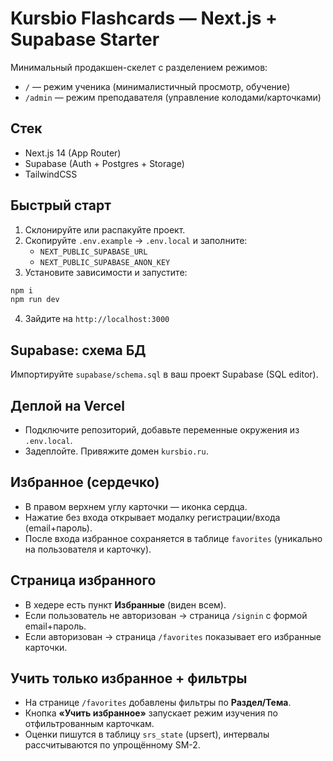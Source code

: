 # Kursbio Flashcards — Next.js + Supabase Starter

Минимальный продакшен-скелет с разделением режимов:
- `/` — режим ученика (минималистичный просмотр, обучение)
- `/admin` — режим преподавателя (управление колодами/карточками)

## Стек
- Next.js 14 (App Router)
- Supabase (Auth + Postgres + Storage)
- TailwindCSS

## Быстрый старт

1) Склонируйте или распакуйте проект.
2) Скопируйте `.env.example` → `.env.local` и заполните:
   - `NEXT_PUBLIC_SUPABASE_URL`
   - `NEXT_PUBLIC_SUPABASE_ANON_KEY`
3) Установите зависимости и запустите:
```bash
npm i
npm run dev
```
4) Зайдите на `http://localhost:3000`

## Supabase: схема БД
Импортируйте `supabase/schema.sql` в ваш проект Supabase (SQL editor).

## Деплой на Vercel
- Подключите репозиторий, добавьте переменные окружения из `.env.local`.
- Задеплойте. Привяжите домен `kursbio.ru`.


## Избранное (сердечко)
- В правом верхнем углу карточки — иконка сердца.
- Нажатие без входа открывает модалку регистрации/входа (email+пароль).
- После входа избранное сохраняется в таблице `favorites` (уникально на пользователя и карточку).


## Страница избранного
- В хедере есть пункт **Избранные** (виден всем).
- Если пользователь не авторизован → страница `/signin` с формой email+пароль.
- Если авторизован → страница `/favorites` показывает его избранные карточки.


## Учить только избранное + фильтры
- На странице `/favorites` добавлены фильтры по **Раздел/Тема**.
- Кнопка **«Учить избранное»** запускает режим изучения по отфильтрованным карточкам.
- Оценки пишутся в таблицу `srs_state` (upsert), интервалы рассчитываются по упрощённому SM-2.
